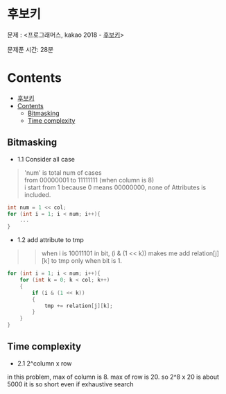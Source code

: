 # 후보키

문제 : <프로그래머스, kakao 2018 - [후보키](https://programmers.co.kr/learn/courses/30/lessons/42890)> <br/>

문제푼 시간: 28분

# Contents

- [후보키](#%ed%9b%84%eb%b3%b4%ed%82%a4)
- [Contents](#contents)
  - [Bitmasking](#bitmasking)
  - [Time complexity](#time-complexity)

## Bitmasking
- 1.1 Consider all case
> 'num' is total num of cases </br>
> from 00000001 to 11111111 (when column is 8)</br>
> i start from 1 because 0 means 00000000, none of Attributes is included.
```C++
int num = 1 << col;
for (int i = 1; i < num; i++){
    ...
}
```
- 1.2 add attribute to tmp
>> when i is 10011101 in bit, (i & (1 << k)) makes me add relation[j][k] to tmp only when bit is 1.
```C++
for (int i = 1; i < num; i++){
    for (int k = 0; k < col; k++)
    {
        if (i & (1 << k))
        {
            tmp += relation[j][k];
        }
    }
}

```

## Time complexity

- 2.1 2^column x row

in this problem, max of column is 8.
max of row is 20.
so 2^8 x 20 is about 5000
it is so short even if exhaustive search